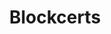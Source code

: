 ---
layout: posts_by_category
categories: blockcerts
title: Blockcerts
permalink: /category/blockcerts
---
